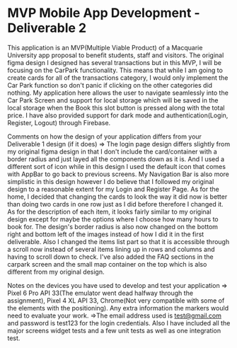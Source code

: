 # MVP Mobile App Development - Deliverable 2



This application is an MVP(Multiple Viable Product) of a Macquarie University app proposal to benefit students, staff and visitors. The original figma design I designed has several transactions but in this MVP, I will be focusing on the CarPark functionality. This means that while I am going to create cards for all of the transactions category, I would only implement the Car Park function so don't panic if clicking on the other categories did nothing. My application here allows the user to navigate seamlessly into the Car Park Screen and support for local storage which will be saved in the local storage when the Book this slot button is pressed along with the total price. I have also provided support for dark mode and authentication(Login, Register, Logout) through Firebase.

Comments on how the design of your application differs from your Deliverable 1 design (if it does)
=> The login page design differs slightly from my original figma design in that I don't include the card/container with a border radius and just layed all the components down as it is. And I used a different sort of icon while in this design I used the default icon that comes with AppBar to go back to previous screens. My Navigation Bar is also more simplistic in this design however I do believe that I followed my original design to a reasonable extent for my Login and Register Page. As for the home, I decided that changing the cards to look the way it did now is better than doing two cards in one row just as I did before therefore I changed it. As for the description of each item, it looks fairly similar to my original design except for maybe the options where I choose how many hours to book for. The design's border radius is also now changed on the bottom right and bottom left of the images instead of how I did it in the first deliverable. Also I changed the items list part so that it is accessible through a scroll now instead of several items lining up in rows and columns and having to scroll down to check. I've also added the FAQ sections in the carpark screen and the small map container on the top which is also different from my original design.

Notes on the devices you have used to develop and test your application
=> Pixel 6 Pro API 33(The emulator went dead halfway through the assignment), Pixel 4 XL API 33, Chrome(Not very compatible with some of the elements with the positioning).
Any extra information the markers would need to evaluate your work.
=>The email address used is test@gmail.com and password is test123 for the login credentials.
Also I have included all the major screens widget tests and a few unit tests as well as one integration test.
